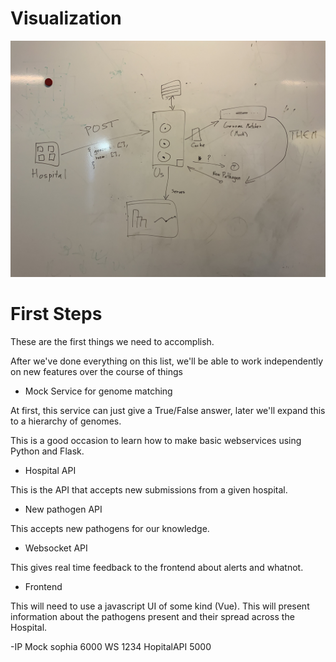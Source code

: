# Visualization
![](IMG_1530.jpg)

# First Steps
These are the first things we need to accomplish.

After we've done everything on this list, we'll be able to work independently on new features over the course of things

- Mock Service for genome matching

At first, this service can just give a True/False answer, later we'll expand this to a hierarchy of genomes.

This is a good occasion to learn how to make basic webservices using Python and Flask.

- Hospital API

This is the API that accepts new submissions from a given hospital.

- New pathogen API

This accepts new pathogens for our knowledge.

- Websocket API

This gives real time feedback to the frontend about alerts and whatnot.

- Frontend

This will need to use a javascript UI of some kind (Vue). This will present information about the pathogens present and their spread across the Hospital.

-IP 
Mock sophia 6000
WS 1234
HopitalAPI 5000

